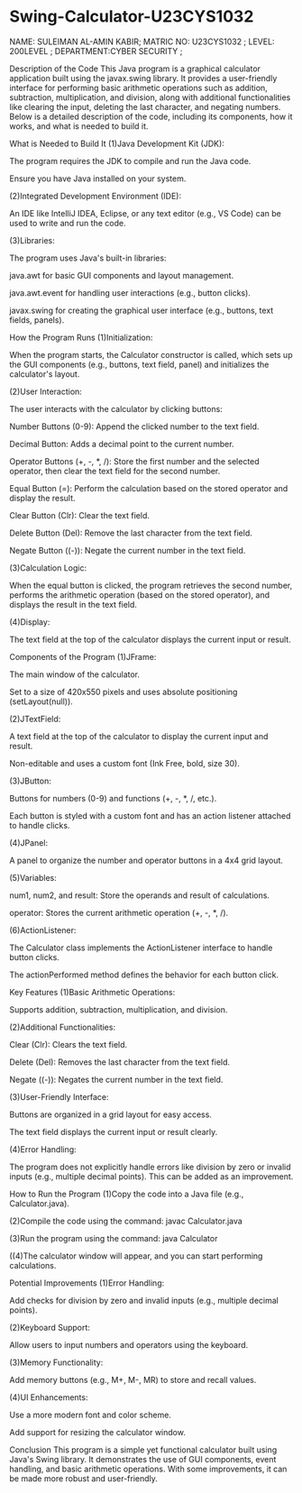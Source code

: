 # Swing-Calculator-U23CYS1032

NAME: SULEIMAN AL-AMIN KABIR;
MATRIC NO: U23CYS1032 ;
LEVEL: 200LEVEL ;
DEPARTMENT:CYBER SECURITY ;

Description of the Code
This Java program is a graphical calculator application built using the javax.swing library. It provides a user-friendly interface for performing basic arithmetic operations such as addition, subtraction, multiplication, and division, along with additional functionalities like clearing the input, deleting the last character, and negating numbers. Below is a detailed description of the code, including its components, how it works, and what is needed to build it.

What is Needed to Build It
(1)Java Development Kit (JDK):

The program requires the JDK to compile and run the Java code.

Ensure you have Java installed on your system.

(2)Integrated Development Environment (IDE):

An IDE like IntelliJ IDEA, Eclipse, or any text editor (e.g., VS Code) can be used to write and run the code.

(3)Libraries:

The program uses Java's built-in libraries:

java.awt for basic GUI components and layout management.

java.awt.event for handling user interactions (e.g., button clicks).

javax.swing for creating the graphical user interface (e.g., buttons, text fields, panels).

How the Program Runs
(1)Initialization:

When the program starts, the Calculator constructor is called, which sets up the GUI components (e.g., buttons, text field, panel) and initializes the calculator's layout.

(2)User Interaction:

The user interacts with the calculator by clicking buttons:

Number Buttons (0-9): Append the clicked number to the text field.

Decimal Button: Adds a decimal point to the current number.

Operator Buttons (+, -, *, /): Store the first number and the selected operator, then clear the text field for the second number.

Equal Button (=): Perform the calculation based on the stored operator and display the result.

Clear Button (Clr): Clear the text field.

Delete Button (Del): Remove the last character from the text field.

Negate Button ((-)): Negate the current number in the text field.

(3)Calculation Logic:

When the equal button is clicked, the program retrieves the second number, performs the arithmetic operation (based on the stored operator), and displays the result in the text field.

(4)Display:

The text field at the top of the calculator displays the current input or result.

Components of the Program
(1)JFrame:

The main window of the calculator.

Set to a size of 420x550 pixels and uses absolute positioning (setLayout(null)).

(2)JTextField:

A text field at the top of the calculator to display the current input and result.

Non-editable and uses a custom font (Ink Free, bold, size 30).

(3)JButton:

Buttons for numbers (0-9) and functions (+, -, *, /, etc.).

Each button is styled with a custom font and has an action listener attached to handle clicks.

(4)JPanel:

A panel to organize the number and operator buttons in a 4x4 grid layout.

(5)Variables:

num1, num2, and result: Store the operands and result of calculations.

operator: Stores the current arithmetic operation (+, -, *, /).

(6)ActionListener:

The Calculator class implements the ActionListener interface to handle button clicks.

The actionPerformed method defines the behavior for each button click.

Key Features
(1)Basic Arithmetic Operations:

Supports addition, subtraction, multiplication, and division.

(2)Additional Functionalities:

Clear (Clr): Clears the text field.

Delete (Del): Removes the last character from the text field.

Negate ((-)): Negates the current number in the text field.

(3)User-Friendly Interface:

Buttons are organized in a grid layout for easy access.

The text field displays the current input or result clearly.

(4)Error Handling:

The program does not explicitly handle errors like division by zero or invalid inputs (e.g., multiple decimal points). This can be added as an improvement.

How to Run the Program
(1)Copy the code into a Java file (e.g., Calculator.java).

(2)Compile the code using the command:
javac Calculator.java

(3)Run the program using the command:
java Calculator

((4)The calculator window will appear, and you can start performing calculations.

Potential Improvements
(1)Error Handling:

Add checks for division by zero and invalid inputs (e.g., multiple decimal points).

(2)Keyboard Support:

Allow users to input numbers and operators using the keyboard.

(3)Memory Functionality:

Add memory buttons (e.g., M+, M-, MR) to store and recall values.

(4)UI Enhancements:

Use a more modern font and color scheme.

Add support for resizing the calculator window.

Conclusion
This program is a simple yet functional calculator built using Java's Swing library. It demonstrates the use of GUI components, event handling, and basic arithmetic operations. With some improvements, it can be made more robust and user-friendly.
